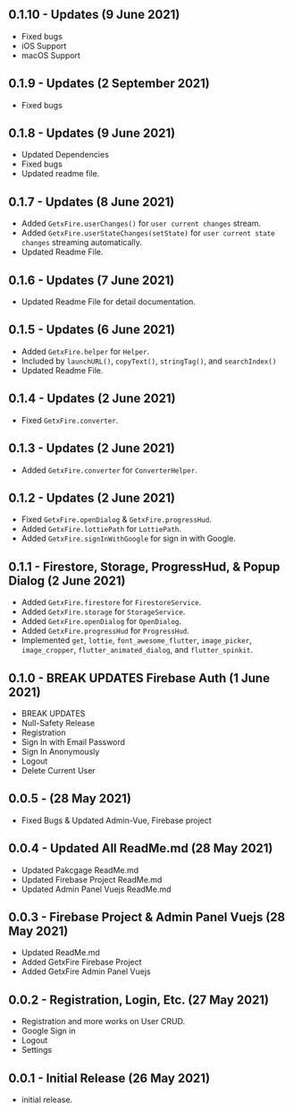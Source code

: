 ## 0.1.10 - Updates (9 June 2021)

- Fixed bugs
- iOS Support
- macOS Support

## 0.1.9 - Updates (2 September 2021)

- Fixed bugs

## 0.1.8 - Updates (9 June 2021)

- Updated Dependencies
- Fixed bugs
- Updated readme file.

## 0.1.7 - Updates (8 June 2021)

- Added `GetxFire.userChanges()` for `user current changes` stream.
- Added `GetxFire.userStateChanges(setState)` for `user current state changes` streaming automatically.
- Updated Readme File.

## 0.1.6 - Updates (7 June 2021)

- Updated Readme File for detail documentation.

## 0.1.5 - Updates (6 June 2021)

- Added `GetxFire.helper` for `Helper`.
- Included by `launchURL()`,  `copyText()`, `stringTag()`, and `searchIndex()`
- Updated Readme File.

## 0.1.4 - Updates (2 June 2021)

- Fixed `GetxFire.converter`.

## 0.1.3 - Updates (2 June 2021)

- Added `GetxFire.converter` for `ConverterHelper`.

## 0.1.2 - Updates (2 June 2021)

- Fixed `GetxFire.openDialog` & `GetxFire.progressHud`.
- Added `GetxFire.lottiePath` for `LottiePath`.
- Added `GetxFire.signInWithGoogle` for sign in with Google.

## 0.1.1 - Firestore, Storage, ProgressHud, & Popup Dialog (2 June 2021)

- Added `GetxFire.firestore` for `FirestoreService`.
- Added `GetxFire.storage` for `StorageService`.
- Added `GetxFire.openDialog` for `OpenDialog`.
- Added `GetxFire.progressHud` for `ProgressHud`.
- Implemented `get`, `lottie`, `font_awesome_flutter`, `image_picker`, `image_cropper`, `flutter_animated_dialog`, and `flutter_spinkit`.

## 0.1.0 - BREAK UPDATES Firebase Auth (1 June 2021)

- BREAK UPDATES
- Null-Safety Release
- Registration
- Sign In with Email Password
- Sign In Anonymously
- Logout
- Delete Current User

## 0.0.5 - (28 May 2021)

- Fixed Bugs & Updated Admin-Vue, Firebase project

## 0.0.4 - Updated All ReadMe.md (28 May 2021)

- Updated Pakcgage ReadMe.md
- Updated Firebase Project ReadMe.md
- Updated Admin Panel Vuejs ReadMe.md

## 0.0.3 - Firebase Project & Admin Panel Vuejs (28 May 2021)

- Updated ReadMe.md
- Added GetxFire Firebase Project
- Added GetxFire Admin Panel Vuejs

## 0.0.2 - Registration, Login, Etc. (27 May 2021)

- Registration and more works on User CRUD.
- Google Sign in
- Logout
- Settings

## 0.0.1 - Initial Release (26 May 2021)

* initial release.
